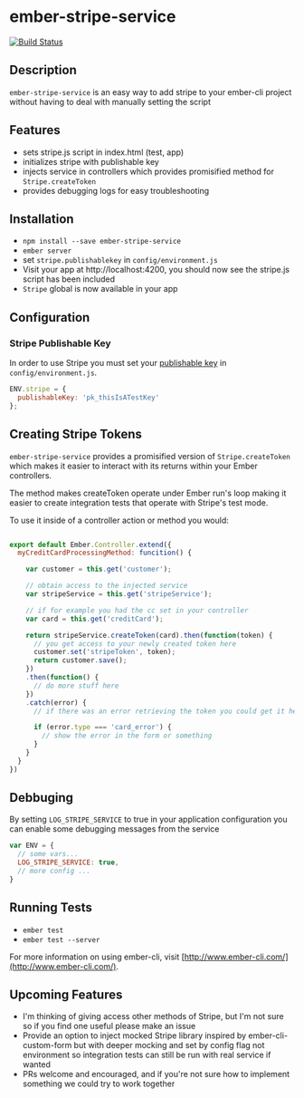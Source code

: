 
# ember-stripe-service
[![Build Status](https://travis-ci.org/buritica/ember-stripe-service.svg?branch=master)](https://travis-ci.org/buritica/ember-stripe-service)

## Description
`ember-stripe-service` is an easy way to add stripe to your ember-cli project without having to deal with manually setting the script

## Features
- sets stripe.js script in index.html (test, app)
- initializes stripe with publishable key
- injects service in controllers which provides promisified method for `Stripe.createToken`
- provides debugging logs for easy troubleshooting

## Installation

* `npm install --save ember-stripe-service`
* `ember server`
* set `stripe.publishablekey` in `config/environment.js`
* Visit your app at http://localhost:4200, you should now see the stripe.js script has been included
* `Stripe` global is now available in your app

## Configuration

### Stripe Publishable Key
In order to use Stripe you must set your [publishable key](https://dashboard.stripe.com/account/apikeys) in `config/environment.js`.

````javascript
ENV.stripe = {
  publishableKey: 'pk_thisIsATestKey'
};
````

## Creating Stripe Tokens

`ember-stripe-service` provides a promisified version of `Stripe.createToken` which makes it easier to interact with its returns within your Ember controllers.

The method makes createToken operate under Ember run's loop making it easier to create integration tests that operate with Stripe's test mode.

To use it inside of a controller action or method you would:

````javascript

export default Ember.Controller.extend({
  myCreditCardProcessingMethod: funcition() {

    var customer = this.get('customer');

    // obtain access to the injected service
    var stripeService = this.get('stripeService');

    // if for example you had the cc set in your controller
    var card = this.get('creditCard');

    return stripeService.createToken(card).then(function(token) {
      // you get access to your newly created token here
      customer.set('stripeToken', token);
      return customer.save();
    })
    .then(function() {
      // do more stuff here
    })
    .catch(error) {
      // if there was an error retrieving the token you could get it here

      if (error.type === 'card_error') {
        // show the error in the form or something
      }
    }
  }
})
````

## Debbuging
By setting `LOG_STRIPE_SERVICE` to true in your application configuration you can enable some debugging messages from the service

````javascript
var ENV = {
  // some vars...
  LOG_STRIPE_SERVICE: true,
  // more config ...
}
````

## Running Tests

* `ember test`
* `ember test --server`


For more information on using ember-cli, visit [http://www.ember-cli.com/](http://www.ember-cli.com/).

## Upcoming Features
- I'm thinking of giving access other methods of Stripe, but I'm not sure so if you find one useful please make an issue
- Provide an option to inject mocked Stripe library inspired by ember-cli-custom-form but with deeper mocking and set by config flag not environment so integration tests can still be run with real service if wanted
- PRs welcome and encouraged, and if you're not sure how to implement something we could try to work together
